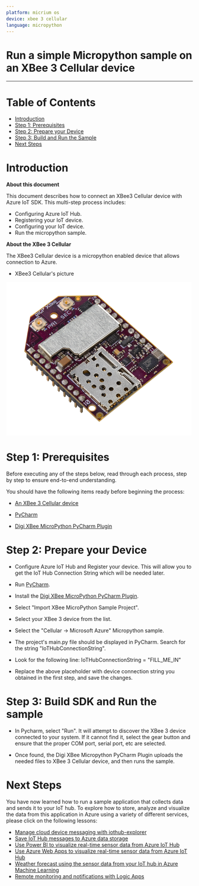 ```yaml
---
platform: micrium os
device: xbee 3 cellular
language: micropython
---
```


Run a simple Micropython sample on an XBee 3 Cellular device
===
---

# Table of Contents

-   [Introduction](#Introduction)
-   [Step 1: Prerequisites](#Prerequisites)
-   [Step 2: Prepare your Device](#PrepareDevice)
-   [Step 3: Build and Run the Sample](#Build)
-   [Next Steps](#NextSteps)

# Introduction

**About this document**

This document describes how to connect an XBee3 Cellular device with Azure IoT SDK. This multi-step process includes:
-   Configuring Azure IoT Hub.
-   Registering your IoT device.
-   Configuring your IoT device.
-	Run the micropython sample.

**About the XBee 3 Cellular**

The XBee3 Cellular device is a micropython enabled device that allows connection to Azure.

-   XBee3 Cellular's picture

![](./media/digi/digi-xbee3-cellular.png)

<a name="Prerequisites"></a>
# Step 1: Prerequisites

Before executing any of the steps below, read through each process, step by step
to ensure end-to-end understanding.

You should have the following items ready before beginning the process:

-   [An XBee 3 Cellular device][xbee3-location]

-   [PyCharm][pycharm-location]

-   [Digi XBee MicroPython PyCharm Plugin][setup-python-plugin]

<a name="PrepareDevice"></a>
# Step 2: Prepare your Device

-   Configure Azure IoT Hub and Register your device.
This will allow you to get the IoT Hub Connection String which will be needed later.

-   Run [PyCharm][pycharm-location].

-   Install the [Digi XBee MicroPython PyCharm Plugin][setup-python-plugin].

-   Select "Import XBee MicroPython Sample Project".

-   Select your XBee 3 device from the list.

-   Select the "Cellular -> Microsoft Azure" Micropython sample.

-   The project's main.py file should be displayed in PyCharm.
Search for the string "IoTHubConnectionString".

-   Look for the following line: IoTHubConnectionString = "FILL_ME_IN"

-   Replace the above placeholder with device connection string you obtained in the first step, and save the changes.

<a name="Build"></a>
# Step 3: Build SDK and Run the sample

-   In Pycharm, select "Run".  It will attempt to discover the XBee 3 device connected to your system.
If it cannot find it, select the gear button and ensure that the proper COM port, serial port, etc are
selected.

-   Once found, the Digi XBee Micropython PyCharm Plugin uploads
the needed files to XBee 3 Cellular device, and then runs the sample.

<a name="NextSteps"></a>
# Next Steps

You have now learned how to run a sample application that collects data and sends it to your IoT hub. To explore how to store, analyze and visualize the data from this application in Azure using a variety of different services, please click on the following lessons:

-   [Manage cloud device messaging with iothub-explorer]
-   [Save IoT Hub messages to Azure data storage]
-   [Use Power BI to visualize real-time sensor data from Azure IoT Hub]
-   [Use Azure Web Apps to visualize real-time sensor data from Azure IoT Hub]
-   [Weather forecast using the sensor data from your IoT hub in Azure Machine Learning]
-   [Remote monitoring and notifications with Logic Apps]   

[Manage cloud device messaging with iothub-explorer]: https://docs.microsoft.com/en-us/azure/iot-hub/iot-hub-explorer-cloud-device-messaging
[Save IoT Hub messages to Azure data storage]: https://docs.microsoft.com/en-us/azure/iot-hub/iot-hub-store-data-in-azure-table-storage
[Use Power BI to visualize real-time sensor data from Azure IoT Hub]: https://docs.microsoft.com/en-us/azure/iot-hub/iot-hub-live-data-visualization-in-power-bi
[Use Azure Web Apps to visualize real-time sensor data from Azure IoT Hub]: https://docs.microsoft.com/en-us/azure/iot-hub/iot-hub-live-data-visualization-in-web-apps
[Weather forecast using the sensor data from your IoT hub in Azure Machine Learning]: https://docs.microsoft.com/en-us/azure/iot-hub/iot-hub-weather-forecast-machine-learning
[Remote monitoring and notifications with Logic Apps]: https://docs.microsoft.com/en-us/azure/iot-hub/iot-hub-monitoring-notifications-with-azure-logic-apps
[xbee3-location]: https://www.digi.com/products/embedded-systems/digi-xbee/cellular-modems
[pycharm-location]: https://www.jetbrains.com/pycharm/download
[setup-python-plugin]: https://www.digi.com/products/embedded-systems/digi-xbee/digi-xbee-tools/digi-xbee-pycharm-ide-plug-in




